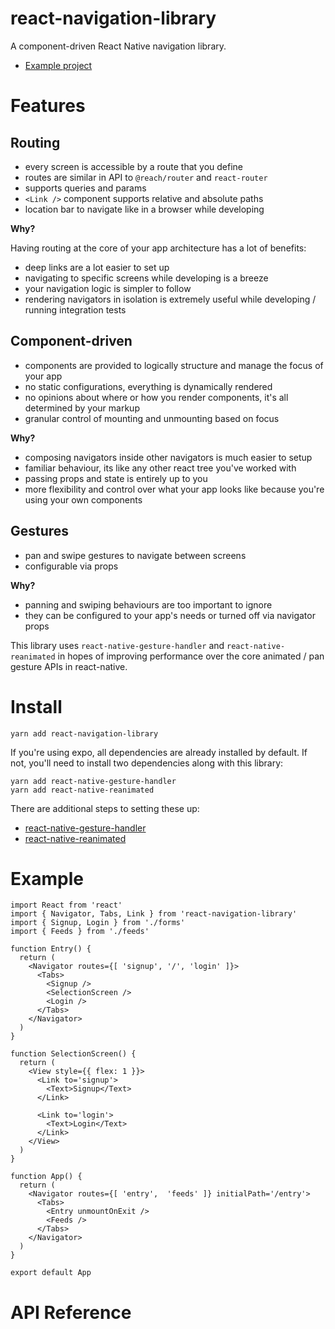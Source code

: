 # react-navigation-library

A component-driven React Native navigation library.

- [Example project](https://github.com/CrowdLinker/react-navigation-library/blob/master/example/src/index.tsx)

# Features

## Routing

- every screen is accessible by a route that you define
- routes are similar in API to `@reach/router` and `react-router`
- supports queries and params
- `<Link />` component supports relative and absolute paths
- location bar to navigate like in a browser while developing

**Why?**

Having routing at the core of your app architecture has a lot of benefits:

- deep links are a lot easier to set up
- navigating to specific screens while developing is a breeze
- your navigation logic is simpler to follow
- rendering navigators in isolation is extremely useful while developing / running integration tests

## Component-driven

- components are provided to logically structure and manage the focus of your app
- no static configurations, everything is dynamically rendered
- no opinions about where or how you render components, it's all determined by your markup
- granular control of mounting and unmounting based on focus

**Why?**

- composing navigators inside other navigators is much easier to setup
- familiar behaviour, its like any other react tree you've worked with
- passing props and state is entirely up to you
- more flexibility and control over what your app looks like because you're using your own components

## Gestures

- pan and swipe gestures to navigate between screens
- configurable via props

**Why?**

- panning and swiping behaviours are too important to ignore
- they can be configured to your app's needs or turned off via navigator props 

This library uses `react-native-gesture-handler` and `react-native-reanimated` in hopes of improving performance over the core animated / pan gesture APIs in react-native.

# Install 

`yarn add react-navigation-library`

If you're using expo, all dependencies are already installed by default. If not, you'll need to install two dependencies along with this library: 

```
yarn add react-native-gesture-handler 
yarn add react-native-reanimated
```

There are additional steps to setting these up:

- [react-native-gesture-handler](https://kmagiera.github.io/react-native-gesture-handler/docs/getting-started.html)
- [react-native-reanimated](https://github.com/kmagiera/react-native-reanimated#installation)

# Example

```
import React from 'react'
import { Navigator, Tabs, Link } from 'react-navigation-library'
import { Signup, Login } from './forms'
import { Feeds } from './feeds'

function Entry() {
  return (
    <Navigator routes={[ 'signup', '/', 'login' ]}>
      <Tabs>
        <Signup />
        <SelectionScreen />
        <Login />
      </Tabs>
    </Navigator>
  )
}

function SelectionScreen() {
  return (
    <View style={{ flex: 1 }}>
      <Link to='signup'>
        <Text>Signup</Text>
      </Link>

      <Link to='login'>
        <Text>Login</Text>
      </Link>
    </View>
  )
}

function App() {
  return (
    <Navigator routes={[ 'entry',  'feeds' ]} initialPath='/entry'>
      <Tabs>
        <Entry unmountOnExit />
        <Feeds />
      </Tabs>
    </Navigator>
  )
}

export default App
```

# API Reference

